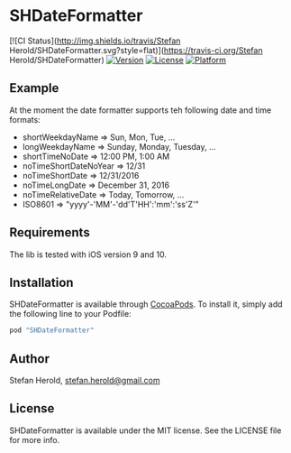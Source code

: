 # SHDateFormatter

[![CI Status](http://img.shields.io/travis/Stefan Herold/SHDateFormatter.svg?style=flat)](https://travis-ci.org/Stefan Herold/SHDateFormatter)
[![Version](https://img.shields.io/cocoapods/v/SHDateFormatter.svg?style=flat)](http://cocoapods.org/pods/SHDateFormatter)
[![License](https://img.shields.io/cocoapods/l/SHDateFormatter.svg?style=flat)](http://cocoapods.org/pods/SHDateFormatter)
[![Platform](https://img.shields.io/cocoapods/p/SHDateFormatter.svg?style=flat)](http://cocoapods.org/pods/SHDateFormatter)

## Example

At the moment the date formatter supports teh following date and time formats:
* shortWeekdayName       => Sun, Mon, Tue, ...
* longWeekdayName        => Sunday, Monday, Tuesday, ...
* shortTimeNoDate        => 12:00 PM, 1:00 AM
* noTimeShortDateNoYear  => 12/31
* noTimeShortDate        => 12/31/2016
* noTimeLongDate         => December 31, 2016
* noTimeRelativeDate     => Today, Tomorrow, ...
* ISO8601                => "yyyy'-'MM'-'dd'T'HH':'mm':'ss'Z'"

## Requirements

The lib is tested with iOS version 9 and 10.

## Installation

SHDateFormatter is available through [CocoaPods](http://cocoapods.org). To install
it, simply add the following line to your Podfile:

```ruby
pod "SHDateFormatter"
```

## Author

Stefan Herold, stefan.herold@gmail.com

## License

SHDateFormatter is available under the MIT license. See the LICENSE file for more info.
